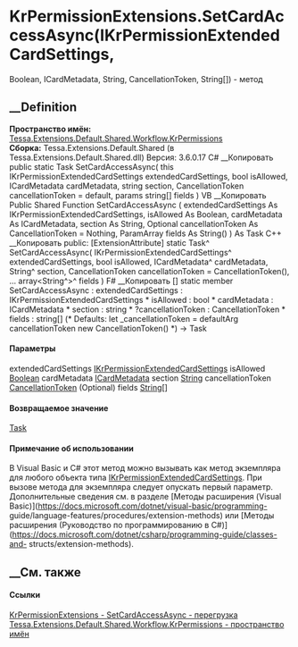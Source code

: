 # KrPermissionExtensions.SetCardAccessAsync(IKrPermissionExtendedCardSettings,
Boolean, ICardMetadata, String, CancellationToken, String[]) - метод
##  __Definition
 **Пространство имён:**
[Tessa.Extensions.Default.Shared.Workflow.KrPermissions](N_Tessa_Extensions_Default_Shared_Workflow_KrPermissions.htm)  
 **Сборка:** Tessa.Extensions.Default.Shared (в
Tessa.Extensions.Default.Shared.dll) Версия: 3.6.0.17
C# __Копировать
     public static Task SetCardAccessAsync(
    	this IKrPermissionExtendedCardSettings extendedCardSettings,
    	bool isAllowed,
    	ICardMetadata cardMetadata,
    	string section,
    	CancellationToken cancellationToken = default,
    	params string[] fields
    )
VB __Копировать
    <ExtensionAttribute>
    Public Shared Function SetCardAccessAsync ( 
    	extendedCardSettings As IKrPermissionExtendedCardSettings,
    	isAllowed As Boolean,
    	cardMetadata As ICardMetadata,
    	section As String,
    	Optional cancellationToken As CancellationToken = Nothing,
    	ParamArray fields As String()
    ) As Task
C++ __Копировать
     public:
    [ExtensionAttribute]
    static Task^ SetCardAccessAsync(
    	IKrPermissionExtendedCardSettings^ extendedCardSettings, 
    	bool isAllowed, 
    	ICardMetadata^ cardMetadata, 
    	String^ section, 
    	CancellationToken cancellationToken = CancellationToken(), 
    	... array<String^>^ fields
    )
F# __Копировать
     [<ExtensionAttribute>]
    static member SetCardAccessAsync : 
            extendedCardSettings : IKrPermissionExtendedCardSettings * 
            isAllowed : bool * 
            cardMetadata : ICardMetadata * 
            section : string * 
            ?cancellationToken : CancellationToken * 
            fields : string[] 
    (* Defaults:
            let _cancellationToken = defaultArg cancellationToken new CancellationToken()
    *)
    -> Task 
#### Параметры
extendedCardSettings
[IKrPermissionExtendedCardSettings](T_Tessa_Extensions_Default_Shared_Workflow_KrPermissions_IKrPermissionExtendedCardSettings.htm)
isAllowed [Boolean](https://learn.microsoft.com/dotnet/api/system.boolean)
cardMetadata [ICardMetadata](T_Tessa_Cards_ICardMetadata.htm)
section [String](https://learn.microsoft.com/dotnet/api/system.string)
cancellationToken
[CancellationToken](https://learn.microsoft.com/dotnet/api/system.threading.cancellationtoken)
(Optional)
fields [String](https://learn.microsoft.com/dotnet/api/system.string)[]
#### Возвращаемое значение
[Task](https://learn.microsoft.com/dotnet/api/system.threading.tasks.task)
#### Примечание об использовании
В Visual Basic и C# этот метод можно вызывать как метод экземпляра для любого
объекта типа
[IKrPermissionExtendedCardSettings](T_Tessa_Extensions_Default_Shared_Workflow_KrPermissions_IKrPermissionExtendedCardSettings.htm).
При вызове метода для экземпляра следует опускать первый параметр.
Дополнительные сведения см. в разделе [Методы расширения (Visual
Basic)](https://docs.microsoft.com/dotnet/visual-basic/programming-
guide/language-features/procedures/extension-methods) или [Методы расширения
(Руководство по программированию в
C#)](https://docs.microsoft.com/dotnet/csharp/programming-guide/classes-and-
structs/extension-methods).
##  __См. также
#### Ссылки
[KrPermissionExtensions -
](T_Tessa_Extensions_Default_Shared_Workflow_KrPermissions_KrPermissionExtensions.htm)
[SetCardAccessAsync -
перегрузка](Overload_Tessa_Extensions_Default_Shared_Workflow_KrPermissions_KrPermissionExtensions_SetCardAccessAsync.htm)
[Tessa.Extensions.Default.Shared.Workflow.KrPermissions - пространство
имён](N_Tessa_Extensions_Default_Shared_Workflow_KrPermissions.htm)
